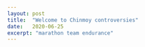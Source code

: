 ```yaml
---
layout: post
title:  "Welcome to Chinmoy controversies"
date:   2020-06-25
excerpt: "marathon team endurance"
---
```

